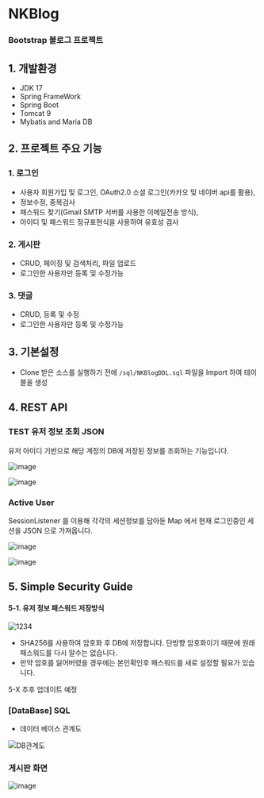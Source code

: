 # NKBlog
### Bootstrap 블로그 프로젝트

## 1. 개발환경
- JDK 17
- Spring FrameWork
- Spring Boot
- Tomcat 9
- Mybatis and Maria DB

## 2. 프로젝트 주요 기능
### 1. 로그인

- 사용자 회원가입 및 로그인, OAuth2.0 소셜 로그인(카카오 및 네이버 api를 활용),
- 정보수정, 중복검사
- 패스워드 찾기(Gmail SMTP 서버를 사용한 이메일전송 방식),
- 아이디 및 패스워드 정규표현식을 사용하여 유효성 검사
### 2. 게시판
- CRUD, 페이징 및 검색처리, 파일 업로드 
- 로그인한 사용자만 등록 및 수정가능
### 3. 댓글
- CRUD, 등록 및 수정 
- 로그인한 사용자만 등록 및 수정가능

## 3. 기본설정
- Clone 받은 소스를 실행하기 전에 `/sql/NKBlogDDL.sql` 파일을 Import 하여 테이블을 생성

## 4. REST API
### TEST 유저 정보 조회 JSON
유저 아이디 기반으로 해당 계정의 DB에 저장된 정보를 조회하는 기능입니다.

![image](https://user-images.githubusercontent.com/82058641/173864483-a4f75873-5218-4727-978e-582f47fbaa42.png)

![image](https://user-images.githubusercontent.com/82058641/173864583-de8e9f2c-6aae-46a7-81a2-ddf00d0b16e6.png)

### Active User
SessionListener 를 이용해 각각의 세션정보를 담아둔 Map 에서 현재 로그인중인 세션을 JSON 으로 가져옵니다.

![image](https://user-images.githubusercontent.com/82058641/173863996-9e79edbd-b6e4-45ae-9084-c152afe8644b.png)

![image](https://user-images.githubusercontent.com/82058641/173864108-26bc48e2-d973-4f6a-b0f0-f35d57602679.png)

## 5. Simple Security Guide
#### 5-1. 유저 정보 패스워드 저장방식

![1234](https://user-images.githubusercontent.com/82058641/144734289-cbbcec81-ef44-4236-ac3f-5b48153e460d.png)

- SHA256를 사용하여 암호화 후 DB에 저장합니다. 단방향 암호화이기 때문에 원래 패스워드를 다시 알수는 없습니다.
- 만약 암호를 잃어버렸을 경우에는 본인확인후 패스워드를 새로 설정할 필요가 있습니다.

5-X 추후 업데이트 예정

### [DataBase] SQL
* 데이터 베이스 관계도

![DB관계도](https://user-images.githubusercontent.com/82058641/163245617-99d440c4-1c04-4196-936a-196b66c7caa6.png)

### 게시판 화면

![image](https://user-images.githubusercontent.com/82058641/172414548-87822c6e-5a09-456d-993a-16fcc495cdd0.png)
